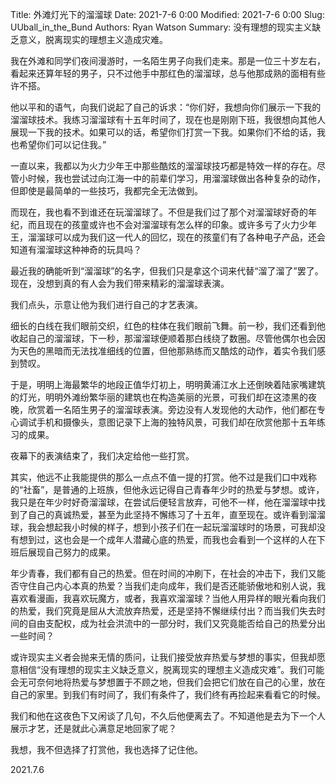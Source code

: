 Title: 外滩灯光下的溜溜球
Date: 2021-7-6 0:00
Modified: 2021-7-6 0:00
Slug: UUball_in_the_Bund
Authors: Ryan Watson
Summary: 没有理想的现实主义缺乏意义，脱离现实的理想主义造成灾难。

我在外滩和同学们夜间漫游时，一名陌生男子向我们走来。那是一位三十岁左右，看起来还算年轻的男子，只不过他手中那红色的溜溜球，总与他那成熟的面相有些许不搭。

他以平和的语气，向我们说起了自己的诉求：“你们好，我想向你们展示一下我的溜溜球技术。我练习溜溜球有十五年时间了，现在也是刚刚下班，我很想向其他人展现一下我的技术。如果可以的话，希望你们打赏一下我。如果你们不给的话，我也希望你们可以记住我。”

一直以来，我都以为火力少年王中那些酷炫的溜溜球技巧都是特效一样的存在。尽管小时候，我也尝试过向江海一中的前辈们学习，用溜溜球做出各种复杂的动作，但即使是最简单的一些技巧，我都完全无法做到。

而现在，我也看不到谁还在玩溜溜球了。不但是我们过了那个对溜溜球好奇的年纪，而且现在的孩童或许也不会对溜溜球有怎么样的印象。或许多亏了火力少年王，溜溜球可以成为我们这一代人的回忆，现在的孩童们有了各种电子产品，还会知道有溜溜球这种神奇的玩具吗？

最近我的确能听到“溜溜球”的名字，但我们只是拿这个词来代替“溜了溜了”罢了。现在，没想到真的有人会为我们带来精彩的溜溜球表演。

我们点头，示意让他为我们进行自己的才艺表演。

细长的白线在我们眼前交织，红色的柱体在我们眼前飞舞。前一秒，我们还看到他收起自己的溜溜球，下一秒，那溜溜球便顺着那白线绕了数圈。尽管他偶尔也会因为天色的黑暗而无法找准细线的位置，但他那熟练而又酷炫的动作，着实令我们感到赞叹。

于是，明明上海最繁华的地段正值华灯初上，明明黄浦江水上还倒映着陆家嘴建筑的灯光，明明外滩纷繁华丽的建筑也在构造美丽的光景，可我们却在这漆黑的夜晚，欣赏着一名陌生男子的溜溜球表演。旁边没有人发现他的大动作，他们都在专心调试手机和摄像头，意图记录下上海的独特风景，可我们却在欣赏他那十五年练习的成果。

夜幕下的表演结束了，我们决定给他一些打赏。

其实，他远不止我能提供的那么一点点不值一提的打赏。他不过是我们口中戏称的“社畜”，是普通的上班族，但他永远记得自己青春年少时的热爱与梦想。或许，我只是在年少时好奇溜溜球，在尝试后便轻言放弃，可他不一样，他在溜溜球中找到了自己的真诚热爱，甚至为此坚持不懈练习了十五年，直至现在。或许看到溜溜球，我会想起我小时候的样子，想到小孩子们在一起玩溜溜球时的场景，可我却没有想到过，这也会是一个成年人潜藏心底的热爱，而我也会看到一个这样的人在下班后展现自己努力的成果。

年少青春，我们都有自己的热爱。但在时间的冲刷下，在社会的冲击下，我们又能否守住自己内心本真的热爱？当我们走向成年，我们是否还能骄傲地和别人说，我喜欢看漫画，我喜欢玩魔方，或者，我喜欢溜溜球？当他人用异样的眼光看向我们的热爱，我们究竟是屈从大流放弃热爱，还是坚持不懈继续付出？而当我们失去时间的自由支配权，成为社会洪流中的一部分时，我们又究竟能否给自己的热爱分出一些时间？

或许现实主义者会抛来无情的质问，让我们接受放弃热爱与梦想的事实，但我却愿意相信“没有理想的现实主义缺乏意义，脱离现实的理想主义造成灾难”。我们可能会无可奈何地将热爱与梦想置于不顾之地，但我们会把它们放在自己的心里，放在自己的家里。到我们有时间了，我们有条件了，我们终有再捡起来看看它的时候。

我们和他在这夜色下又闲谈了几句，不久后他便离去了。不知道他是去为下一个人展示才艺，还是就此心满意足地回家了呢？

我想，我不但选择了打赏他，我也选择了记住他。

2021.7.6